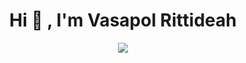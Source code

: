 <h1 align="center">
  Hi 👋 , I'm Vasapol Rittideah
</h1>

<div align="center">
  <a href="https://discord.com/users/281424193139113985">
    <img src="https://lanyard.kyrie25.me/api/281424193139113985?theme=dark" />
  </a>
</div>

<!--
**vasapolrittideah/vasapolrittideah** is a ✨ _special_ ✨ repository because its `README.md` (this file) appears on your GitHub profile.

Here are some ideas to get you started:

- 🔭 I’m currently working on ...
- 🌱 I’m currently learning ...
- 👯 I’m looking to collaborate on ...
- 🤔 I’m looking for help with ...
- 💬 Ask me about ...
- 📫 How to reach me: ...
- 😄 Pronouns: ...
- ⚡ Fun fact: ...
-->
